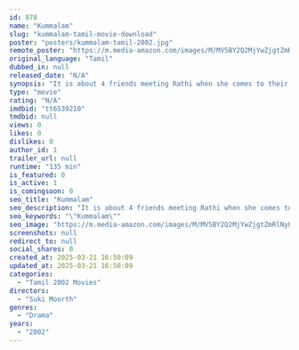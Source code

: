 ```yaml
---
id: 878
name: "Kummalam"
slug: "kummalam-tamil-movie-download"
poster: "posters/kummalam-tamil-2002.jpg"
remote_poster: "https://m.media-amazon.com/images/M/MV5BY2Q2MjYwZjgtZmRlNy00MGY3LWJhOTctOWRmYWUyNWYyOGRmXkEyXkFqcGdeQXVyNTM3MDMyMDQ@._V1_SX300.jpg"
original_language: "Tamil"
dubbed_in: null
released_date: "N/A"
synopsis: "It is about 4 friends meeting Rathi when she comes to their neighbour house. All the four friends start loving her. They get angry when Rathi accepts gift from Mithun alone and fights with her. Rathi explains that she treats every..."
type: "movie"
rating: "N/A"
imdbid: "tt6539210"
tmdbid: null
views: 0
likes: 0
dislikes: 0
author_id: 1
trailer_url: null
runtime: "135 min"
is_featured: 0
is_active: 1
is_comingsoon: 0
seo_title: "Kummalam"
seo_description: "It is about 4 friends meeting Rathi when she comes to their neighbour house. All the four friends start loving her. They get angry when Rathi accepts gift from Mithun alone and fights with her. Rathi explains that she treats every..."
seo_keywords: "\"Kummalam\""
seo_image: "https://m.media-amazon.com/images/M/MV5BY2Q2MjYwZjgtZmRlNy00MGY3LWJhOTctOWRmYWUyNWYyOGRmXkEyXkFqcGdeQXVyNTM3MDMyMDQ@._V1_SX300.jpg"
screenshots: null
redirect_to: null
social_shares: 0
created_at: 2025-03-21 16:50:09
updated_at: 2025-03-21 16:50:09
categories:
  - "Tamil 2002 Movies"
directors:
  - "Suki Moorth"
genres:
  - "Drama"
years:
  - "2002"
---
```

